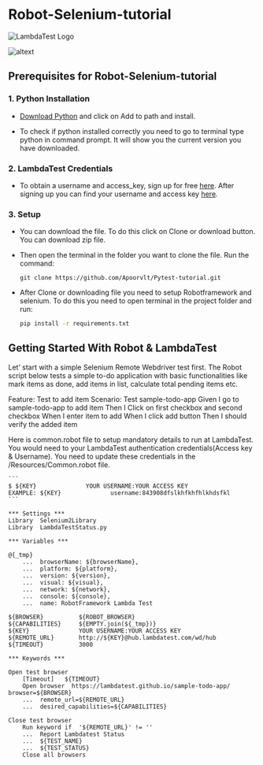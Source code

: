 # Robot-Selenium-tutorial

![LambdaTest Logo](https://www.lambdatest.com/static/images/logo.svg)

![altext](https://github.com/Apoorvlt/test/blob/master/rfi.PNG)

## Prerequisites for Robot-Selenium-tutorial 

### 1. Python Installation

 * [Download Python](https://www.python.org/downloads/) and click on Add to path and install.
 
 * To check if python installed correctly you need to go to terminal type python in command prompt. It will show you the current version you have downloaded.
 
### 2. LambdaTest Credentials
  * To obtain a username and access_key, sign up for free [here](https://lambdatest.com). After signing up you can find your username and access key [here](https://accounts.lambdatest.com/detail/profile).
  
### 3. Setup

  * You can download the file. To do this click on Clone or download button. You can download zip file.
  * Then open the terminal in the folder you want to clone the file. Run the command:
	
	``` 
	git clone https://github.com/Apoorvlt/Pytest-tutorial.git
  	```
  * After Clone or downloading file you need to setup Robotframework and selenium. To do this you need to open terminal in the project folder and run:
  
	```bash
    pip install -r requirements.txt
    ```
## Getting Started With Robot & LambdaTest

Let’ start with a simple Selenium Remote Webdriver test first. The Robot script below tests a simple to-do application with basic functionalities like mark items as done, add items in list, calculate total pending items etc.

Feature: Test to add item Scenario: Test sample-todo-app Given I go to sample-todo-app to add item Then I Click on first checkbox and second checkbox When I enter item to add When I click add button Then I should verify the added item

Here is common.robot file to setup mandatory details to run at LambdaTest.
You would need to your LambdaTest authentication credentials(Access key & Username). You need to update these credentials in the /Resources/Common.robot file.

	```
	$ ${KEY}              YOUR USERNAME:YOUR ACCESS KEY
	EXAMPLE: ${KEY}              username:843908dfslkhfkhfhlkhdsfkl
	```

```
*** Settings ***
Library  Selenium2Library
Library  LambdaTestStatus.py

*** Variables ***

@{_tmp}
    ...  browserName: ${browserName},
    ...  platform: ${platform},
    ...  version: ${version},
    ...  visual: ${visual},
    ...  network: ${network},
    ...  console: ${console},
    ...  name: RobotFramework Lambda Test

${BROWSER}          ${ROBOT_BROWSER}
${CAPABILITIES}     ${EMPTY.join(${_tmp})}
${KEY}              YOUR USERNAME:YOUR ACCESS KEY
${REMOTE_URL}       http://${KEY}@hub.lambdatest.com/wd/hub
${TIMEOUT}          3000

*** Keywords ***

Open test browser
    [Timeout]   ${TIMEOUT}
    Open browser  https://lambdatest.github.io/sample-todo-app/  browser=${BROWSER}
    ...  remote_url=${REMOTE_URL}
    ...  desired_capabilities=${CAPABILITIES}

Close test browser
    Run keyword if  '${REMOTE_URL}' != ''
    ...  Report Lambdatest Status
    ...  ${TEST_NAME} 
    ...  ${TEST_STATUS} 
    Close all browsers
```
